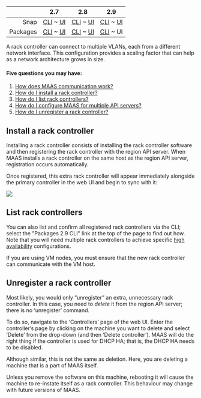 <!-- deb-2-7-cli
||2.7|2.8|2.9|
|-----:|:-----:|:-----:|:-----:|
|Snap|[CLI](/t/rack-controllers/3054) ~ [UI](/t/rack-controllers/3055)|[CLI](/t/rack-controllers/3056) ~ [UI](/t/rack-controllers/3057)|[CLI](/t/rack-controllers/3058) ~ [UI](/t/rack-controllers/3059)|
|Packages|CLI ~ [UI](/t/rack-controllers/3061)|[CLI](/t/rack-controllers/3062) ~ [UI](/t/rack-controllers/3063)|[CLI](/t/rack-controllers/3064) ~ [UI](/t/rack-controllers/3065)|
 deb-2-7-cli -->

<!-- deb-2-7-ui
||2.7|2.8|2.9|
|-----:|:-----:|:-----:|:-----:|
|Snap|[CLI](/t/rack-controllers/3054) ~ [UI](/t/rack-controllers/3055)|[CLI](/t/rack-controllers/3056) ~ [UI](/t/rack-controllers/3057)|[CLI](/t/rack-controllers/3058) ~ [UI](/t/rack-controllers/3059)|
|Packages|[CLI](/t/rack-controllers/3060) ~ UI|[CLI](/t/rack-controllers/3062) ~ [UI](/t/rack-controllers/3063)|[CLI](/t/rack-controllers/3064) ~ [UI](/t/rack-controllers/3065)|
 deb-2-7-ui -->

<!-- deb-2-8-cli
||2.7|2.8|2.9|
|-----:|:-----:|:-----:|:-----:|
|Snap|[CLI](/t/rack-controllers/3054) ~ [UI](/t/rack-controllers/3055)|[CLI](/t/rack-controllers/3056) ~ [UI](/t/rack-controllers/3057)|[CLI](/t/rack-controllers/3058) ~ [UI](/t/rack-controllers/3059)|
|Packages|[CLI](/t/rack-controllers/3060) ~ [UI](/t/rack-controllers/3061)|CLI ~ [UI](/t/rack-controllers/3063)|[CLI](/t/rack-controllers/3064) ~ [UI](/t/rack-controllers/3065)|
 deb-2-8-cli -->

<!-- deb-2-8-ui
||2.7|2.8|2.9|
|-----:|:-----:|:-----:|:-----:|
|Snap|[CLI](/t/rack-controllers/3054) ~ [UI](/t/rack-controllers/3055)|[CLI](/t/rack-controllers/3056) ~ [UI](/t/rack-controllers/3057)|[CLI](/t/rack-controllers/3058) ~ [UI](/t/rack-controllers/3059)|
|Packages|[CLI](/t/rack-controllers/3060) ~ [UI](/t/rack-controllers/3061)|[CLI](/t/rack-controllers/3062) ~ UI|[CLI](/t/rack-controllers/3064) ~ [UI](/t/rack-controllers/3065)|
 deb-2-8-ui -->

<!-- deb-2-9-cli
||2.7|2.8|2.9|
|-----:|:-----:|:-----:|:-----:|
|Snap|[CLI](/t/rack-controllers/3054) ~ [UI](/t/rack-controllers/3055)|[CLI](/t/rack-controllers/3056) ~ [UI](/t/rack-controllers/3057)|[CLI](/t/rack-controllers/3058) ~ [UI](/t/rack-controllers/3059)|
|Packages|[CLI](/t/rack-controllers/3060) ~ [UI](/t/rack-controllers/3061)|[CLI](/t/rack-controllers/3062) ~ [UI](/t/rack-controllers/3063)|CLI ~ [UI](/t/rack-controllers/3065)|
 deb-2-9-cli -->

||2.7|2.8|2.9|
|-----:|:-----:|:-----:|:-----:|
|Snap|[CLI](/t/rack-controllers/3054) ~ [UI](/t/rack-controllers/3055)|[CLI](/t/rack-controllers/3056) ~ [UI](/t/rack-controllers/3057)|[CLI](/t/rack-controllers/3058) ~ [UI](/t/rack-controllers/3059)|
|Packages|[CLI](/t/rack-controllers/3060) ~ [UI](/t/rack-controllers/3061)|[CLI](/t/rack-controllers/3062) ~ [UI](/t/rack-controllers/3063)|[CLI](/t/rack-controllers/3064) ~ UI|

<!-- snap-2-7-cli
||2.7|2.8|2.9|
|-----:|:-----:|:-----:|:-----:|
|Snap|CLI ~ [UI](/t/rack-controllers/3055)|[CLI](/t/rack-controllers/3056) ~ [UI](/t/rack-controllers/3057)|[CLI](/t/rack-controllers/3058) ~ [UI](/t/rack-controllers/3059)|
|Packages|[CLI](/t/rack-controllers/3060) ~ [UI](/t/rack-controllers/3061)|[CLI](/t/rack-controllers/3062) ~ [UI](/t/rack-controllers/3063)|[CLI](/t/rack-controllers/3064) ~ [UI](/t/rack-controllers/3065)|
 snap-2-7-cli -->

<!-- snap-2-7-ui
||2.7|2.8|2.9|
|-----:|:-----:|:-----:|:-----:|
|Snap|[CLI](/t/rack-controllers/3054) ~ UI|[CLI](/t/rack-controllers/3056) ~ [UI](/t/rack-controllers/3057)|[CLI](/t/rack-controllers/3058) ~ [UI](/t/rack-controllers/3059)|
|Packages|[CLI](/t/rack-controllers/3060) ~ [UI](/t/rack-controllers/3061)|[CLI](/t/rack-controllers/3062) ~ [UI](/t/rack-controllers/3063)|[CLI](/t/rack-controllers/3064) ~ [UI](/t/rack-controllers/3065)|
 snap-2-7-ui -->

<!-- snap-2-8-cli
||2.7|2.8|2.9|
|-----:|:-----:|:-----:|:-----:|
|Snap|[CLI](/t/rack-controllers/3054) ~ [UI](/t/rack-controllers/3055)|CLI ~ [UI](/t/rack-controllers/3057)|[CLI](/t/rack-controllers/3058) ~ [UI](/t/rack-controllers/3059)|
|Packages|[CLI](/t/rack-controllers/3060) ~ [UI](/t/rack-controllers/3061)|[CLI](/t/rack-controllers/3062) ~ [UI](/t/rack-controllers/3063)|[CLI](/t/rack-controllers/3064) ~ [UI](/t/rack-controllers/3065)|
 snap-2-8-cli -->

<!-- snap-2-8-ui
||2.7|2.8|2.9|
|-----:|:-----:|:-----:|:-----:|
|Snap|[CLI](/t/rack-controllers/3054) ~ [UI](/t/rack-controllers/3055)|[CLI](/t/rack-controllers/3056) ~ UI|[CLI](/t/rack-controllers/3058) ~ [UI](/t/rack-controllers/3059)|
|Packages|[CLI](/t/rack-controllers/3060) ~ [UI](/t/rack-controllers/3061)|[CLI](/t/rack-controllers/3062) ~ [UI](/t/rack-controllers/3063)|[CLI](/t/rack-controllers/3064) ~ [UI](/t/rack-controllers/3065)|
 snap-2-8-ui -->

<!-- snap-2-9-cli
||2.7|2.8|2.9|
|-----:|:-----:|:-----:|:-----:|
|Snap|[CLI](/t/rack-controllers/3054) ~ [UI](/t/rack-controllers/3055)|[CLI](/t/rack-controllers/3056) ~ [UI](/t/rack-controllers/3057)|CLI ~ [UI](/t/rack-controllers/3059)|
|Packages|[CLI](/t/rack-controllers/3060) ~ [UI](/t/rack-controllers/3061)|[CLI](/t/rack-controllers/3062) ~ [UI](/t/rack-controllers/3063)|[CLI](/t/rack-controllers/3064) ~ [UI](/t/rack-controllers/3065)|
 snap-2-9-cli -->

<!-- snap-2-9-ui
||2.7|2.8|2.9|
|-----:|:-----:|:-----:|:-----:|
|Snap|[CLI](/t/rack-controllers/3054) ~ [UI](/t/rack-controllers/3055)|[CLI](/t/rack-controllers/3056) ~ [UI](/t/rack-controllers/3057)|[CLI](/t/rack-controllers/3058) ~ UI|
|Packages|[CLI](/t/rack-controllers/3060) ~ [UI](/t/rack-controllers/3061)|[CLI](/t/rack-controllers/3062) ~ [UI](/t/rack-controllers/3063)|[CLI](/t/rack-controllers/3064) ~ [UI](/t/rack-controllers/3065)|
 snap-2-9-ui -->

A rack controller can connect to multiple VLANs, each from a different network interface. This configuration provides a scaling factor that can help as a network architecture grows in size.

#### Five questions you may have:

<!-- deb-2-7-cli
1. [How does MAAS communication work?](/t/maas-communication/2832)
2. [How do I install a rack controller?](#heading--install-a-rack-controller)
3. [How do I list rack controllers?](#heading--list-rack-controllers)
4. [How do I configure MAAS for multiple API servers?](/t/high-availability/2688#heading--multiple-region-endpoints)
5. [How do I unregister a rack controller?](#heading--unregister-a-rack-controller)
 deb-2-7-cli -->

<!-- deb-2-7-ui
1. [How does MAAS communication work?](/t/maas-communication/2833)
2. [How do I install a rack controller?](#heading--install-a-rack-controller)
3. [How do I list rack controllers?](#heading--list-rack-controllers)
4. [How do I configure MAAS for multiple API servers?](/t/high-availability/2689#heading--multiple-region-endpoints)
5. [How do I unregister a rack controller?](#heading--unregister-a-rack-controller)
 deb-2-7-ui -->

<!-- deb-2-8-cli
1. [How does MAAS communication work?](/t/maas-communication/2834)
2. [How do I install a rack controller?](#heading--install-a-rack-controller)
3. [How do I list rack controllers?](#heading--list-rack-controllers)
4. [How do I configure MAAS for multiple API servers?](/t/high-availability/2690#heading--multiple-region-endpoints)
5. [How do I unregister a rack controller?](#heading--unregister-a-rack-controller)
 deb-2-8-cli -->

<!-- deb-2-8-ui
1. [How does MAAS communication work?](/t/maas-communication/2835)
2. [How do I install a rack controller?](#heading--install-a-rack-controller)
3. [How do I list rack controllers?](#heading--list-rack-controllers)
4. [How do I configure MAAS for multiple API servers?](/t/high-availability/2691#heading--multiple-region-endpoints)
5. [How do I unregister a rack controller?](#heading--unregister-a-rack-controller)
 deb-2-8-ui -->

<!-- deb-2-9-cli
1. [How does MAAS communication work?](/t/maas-communication/2836)
2. [How do I install a rack controller?](#heading--install-a-rack-controller)
3. [How do I list rack controllers?](#heading--list-rack-controllers)
4. [How do I configure MAAS for multiple API servers?](/t/high-availability/2692#heading--multiple-region-endpoints)
5. [How do I unregister a rack controller?](#heading--unregister-a-rack-controller)
 deb-2-9-cli -->

1. [How does MAAS communication work?](/t/maas-communication/2837)
2. [How do I install a rack controller?](#heading--install-a-rack-controller)
3. [How do I list rack controllers?](#heading--list-rack-controllers)
4. [How do I configure MAAS for multiple API servers?](/t/high-availability/2683#heading--multiple-region-endpoints)
5. [How do I unregister a rack controller?](#heading--unregister-a-rack-controller)

<!-- snap-2-7-cli
1. [How does MAAS communication work?](/t/maas-communication/2826)
2. [How do I install a rack controller?](#heading--install-a-rack-controller)
3. [How do I list rack controllers?](#heading--list-rack-controllers)
4. [How do I configure MAAS for multiple API servers?](/t/high-availability/2682#heading--multiple-region-endpoints)
5. [How do I unregister a rack controller?](#heading--unregister-a-rack-controller)
 snap-2-7-cli -->

<!-- snap-2-7-ui
1. [How does MAAS communication work?](/t/maas-communication/2827)
2. [How do I install a rack controller?](#heading--install-a-rack-controller)
3. [How do I list rack controllers?](#heading--list-rack-controllers)
4. [How do I configure MAAS for multiple API servers?](/t/high-availability/2683#heading--multiple-region-endpoints)
5. [How do I unregister a rack controller?](#heading--unregister-a-rack-controller)
 snap-2-7-ui -->

<!-- snap-2-8-cli
1. [How does MAAS communication work?](/t/maas-communication/2828)
2. [How do I install a rack controller?](#heading--install-a-rack-controller)
3. [How do I list rack controllers?](#heading--list-rack-controllers)
4. [How do I configure MAAS for multiple API servers?](/t/high-availability/2684#heading--multiple-region-endpoints)
5. [How do I unregister a rack controller?](#heading--unregister-a-rack-controller)
 snap-2-8-cli -->

<!-- snap-2-8-ui
1. [How does MAAS communication work?](/t/maas-communication/2829)
2. [How do I install a rack controller?](#heading--install-a-rack-controller)
3. [How do I list rack controllers?](#heading--list-rack-controllers)
4. [How do I configure MAAS for multiple API servers?](/t/high-availability/2685#heading--multiple-region-endpoints)
5. [How do I unregister a rack controller?](#heading--unregister-a-rack-controller)
 snap-2-8-ui -->

<!-- snap-2-9-cli
1. [How does MAAS communication work?](/t/maas-communication/2830)
2. [How do I install a rack controller?](#heading--install-a-rack-controller)
3. [How do I list rack controllers?](#heading--list-rack-controllers)
4. [How do I configure MAAS for multiple API servers?](/t/high-availability/2686#heading--multiple-region-endpoints)
5. [How do I unregister a rack controller?](#heading--unregister-a-rack-controller)
 snap-2-9-cli -->

<!-- snap-2-9-ui
1. [How does MAAS communication work?](/t/maas-communication/2831)
2. [How do I install a rack controller?](#heading--install-a-rack-controller)
3. [How do I list rack controllers?](#heading--list-rack-controllers)
4. [How do I configure MAAS for multiple API servers?](/t/high-availability/2687#heading--multiple-region-endpoints)
5. [How do I unregister a rack controller?](#heading--unregister-a-rack-controller)
 snap-2-9-ui -->

<h2 id="heading--install-a-rack-controller">Install a rack controller</h2>

<!-- snap-2-7-cli snap-2-8-cli snap-2-9-cli deb-2-7-cli deb-2-8-cli deb-2-9-cli
To install and register a rack controller with the MAAS:

``` bash
sudo apt install maas-rack-controller
sudo maas-rack register
```

[note]
The register command is not required when you are adding a rack controller to a system that already houses an API server.
[/note]
snap-2-7-cli snap-2-8-cli snap-2-9-cli deb-2-7-cli deb-2-8-cli deb-2-9-cli -->

<!-- deb-2-7-cli deb-2-8-cli deb-2-9-cli
MAAS will ask for the URL of the region API server. If you provide a hostname, ensure it is resolvable. Next, MAAS will prompt you for the secret key, stored in file `/var/lib/maas/secret` on the API server.
deb-2-7-cli deb-2-8-cli deb-2-9-cli -->

<!-- snap-2-7-cli snap-2-8-cli snap-2-9-cli
MAAS will ask for the URL of the region API server. If you provide a hostname, ensure it is resolvable. Next, MAAS will prompt you for the secret key, stored in file `/var/snap/maas/common/maas/secret` on the API server.
snap-2-7-cli snap-2-8-cli snap-2-9-cli -->

<!-- snap-2-7-cli snap-2-8-cli snap-2-9-cli deb-2-7-cli deb-2-8-cli deb-2-9-cli
Based on the above, then, we could have also entered:

``` bash
sudo maas-rack register --url http://10.5.1.5:5240/MAAS \
    --secret fa847000e7cb681101d26e3477e6e39e
```
snap-2-7-cli snap-2-8-cli snap-2-9-cli deb-2-7-cli deb-2-8-cli deb-2-9-cli -->

Installing a rack controller consists of installing the rack controller software and then registering the rack controller with the region API server.  When MAAS installs a rack controller on the same host as the region API server, registration occurs automatically. 

Once registered, this extra rack controller will appear immediately alongside the primary controller in the web UI and begin to sync with it:

<a href="https://discourse.maas.io/uploads/default/original/1X/0a5f1d374a3e53235a83eb157163be49016e63b5.png" target = "_blank"><img src="https://discourse.maas.io/uploads/default/original/1X/0a5f1d374a3e53235a83eb157163be49016e63b5.png"></a> 

<h2 id="heading--list-rack-controllers">List rack controllers</h2>

<!-- deb-2-7-cli
You can also list and confirm all registered rack controllers:

``` bash
maas $PROFILE rack-controllers read | grep hostname | cut -d '"' -f 4
```

Note that you will need multiple rack controllers to achieve specific [high availability](/t/high-availability/2688) configurations.
 deb-2-7-cli -->

<!-- deb-2-7-ui
You can also list and confirm all registered rack controllers via the CLI; select the "Packages 2.7 CLI" link at the top of the page to find out how.  Note that you will need multiple rack controllers to achieve specific [high availability](/t/high-availability/2689) configurations.
 deb-2-7-ui -->

<!-- deb-2-8-cli
You can also list and confirm all registered rack controllers:

``` bash
maas $PROFILE rack-controllers read | grep hostname | cut -d '"' -f 4
```

Note that you will need multiple rack controllers to achieve specific [high availability](/t/high-availability/2690) configurations.
 deb-2-8-cli -->

<!-- deb-2-8-ui
You can also list and confirm all registered rack controllers via the CLI; select the "Packages 2.8 CLI" link at the top of the page to find out how. Note that you will need multiple rack controllers to achieve specific [high availability](/t/high-availability/2691) configurations.
 deb-2-8-ui -->

<!-- deb-2-9-cli
You can also list and confirm all registered rack controllers:

``` bash
maas $PROFILE rack-controllers read | grep hostname | cut -d '"' -f 4
```

Note that you will need multiple rack controllers to achieve specific [high availability](/t/high-availability/2692) configurations.
 deb-2-9-cli -->

You can also list and confirm all registered rack controllers via the CLI; select the "Packages 2.9 CLI" link at the top of the page to find out how.  Note that you will need multiple rack controllers to achieve specific [high availability](/t/high-availability/2693) configurations.

<!-- snap-2-7-cli
You can also list and confirm all registered rack controllers:

``` bash
maas $PROFILE rack-controllers read | grep hostname | cut -d '"' -f 4
```

Note that you will need multiple rack controllers to achieve specific [high availability](/t/high-availability/2682) configurations.
 snap-2-7-cli -->

<!-- snap-2-7-ui
You can also list and confirm all registered rack controllers via the CLI; select the "Snap 2.7 CLI" link at the top of the page to find out how.  Note that you will need multiple rack controllers to achieve specific [high availability](/t/high-availability/2683) configurations.
 snap-2-7-ui -->

<!-- snap-2-8-cli
You can also list and confirm all registered rack controllers:

``` bash
maas $PROFILE rack-controllers read | grep hostname | cut -d '"' -f 4
```

Note that you will need multiple rack controllers to achieve specific [high availability](/t/high-availability/2684) configurations.
 snap-2-8-cli -->

<!-- snap-2-8-ui
You can also list and confirm all registered rack controllers via the CLI; select the "Snap 2.8 CLI" link at the top of the page to find out how.  Note that you will need multiple rack controllers to achieve specific [high availability](/t/high-availability/2685) configurations.
 snap-2-8-ui -->

<!-- snap-2-9-cli
You can also list and confirm all registered rack controllers:

``` bash
maas $PROFILE rack-controllers read | grep hostname | cut -d '"' -f 4
```

 Note that you will need multiple rack controllers to achieve specific [high availability](/t/high-availability/2686) configurations.
 snap-2-9-cli -->

<!-- snap-2-9-ui
You can also list and confirm all registered rack controllers via the CLI; select the "Snap 2.9 CLI" link at the top of the page to find out how.  Note that you will need multiple rack controllers to achieve specific [high availability](/t/high-availability/2687) configurations.
 snap-2-9-ui -->

<div class="p-notification">
<p class="p-notification__response">If you are using VM nodes, you must ensure that the new rack controller can communicate with the VM host.</p>
</div>

<h2 id="heading--unregister-a-rack-controller">Unregister a rack controller</h2>

Most likely, you would only “unregister” an extra, unnecessary rack controller.  In this case, you need to <em>delete</em> it from the region API server; there is no ‘unregister’ command.

To do so, navigate to the ‘Controllers’ page of the web UI. Enter the controller’s page by clicking on the machine you want to delete and select ‘Delete’ from the drop-down (and then ‘Delete controller’). MAAS will do the right thing if the controller is used for DHCP HA; that is, the DHCP HA needs to be disabled.

Although similar, this is not the same as deletion. Here, you are deleting a machine that is a part of MAAS itself.

<div class="p-notification">
<p class="p-notification__response">Unless you remove the software on this machine, rebooting it will cause the machine to re-instate itself as a rack controller. This behaviour may change with future versions of MAAS.</p>
</div>